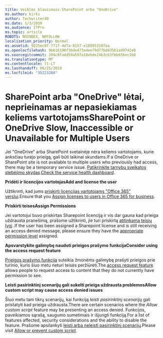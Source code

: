 ```yaml
---
title: Veiklos klausimais-SharePoint arba "OneDrive"
ms.author: kirks
author: Techwriter40
ms.date: 1/3/2019
ms.audience: ITPro
ms.topic: article
ROBOTS: NOINDEX, NOFOLLOW
localization_priority: Normal
ms.assetid: 9225ec0f-771f-4d7a-8157-e188953107aa
ms.openlocfilehash: 9bb18196f38de473e4ee79d77bd43561ad9742e0
ms.sourcegitcommit: 204c8fadd59a597a18ebde24b3c63fbb656ec1b6
ms.translationtype: MT
ms.contentlocale: lt-LT
ms.lasthandoff: 06/25/2019
ms.locfileid: "35223288"
---
```

# <a name="sharepoint-or-onedrive-slow-inaccessible-or-unavailable-for-multiple-users"></a><span data-ttu-id="4bbbd-102">SharePoint arba "OneDrive" lėtai, neprieinamas ar nepasiekiamas keliems vartotojams</span><span class="sxs-lookup"><span data-stu-id="4bbbd-102">SharePoint or OneDrive Slow, Inaccessible or Unavailable for Multiple Users</span></span>

<span data-ttu-id="4bbbd-103">Jei "OneDrive" arba SharePoint svetainėje nėra keliems vartotojams, kurie anksčiau turėjo prieigą, gali būti laikinai skundams.</span><span class="sxs-lookup"><span data-stu-id="4bbbd-103">If a OneDrive or SharePoint site is not available to multiple users who previously had access, there may be a temporary service issue.</span></span> <span data-ttu-id="4bbbd-104">[Patikrinkite tarnybų sveikatos stebėjimo skydas](https://portal.office.com/adminportal/home#/servicehealth).</span><span class="sxs-lookup"><span data-stu-id="4bbbd-104">[Check the service health dashboard](https://portal.office.com/adminportal/home#/servicehealth).</span></span>

<span data-ttu-id="4bbbd-105">**Pridėti ir licencijos vartotojas**</span><span class="sxs-lookup"><span data-stu-id="4bbbd-105">**Add and license the user**</span></span>

<span data-ttu-id="4bbbd-106">Užtikrinti, kad jums [priskirti licencijas vartotojams "Office 365" verslui](https://docs.microsoft.com/office365/admin/subscriptions-and-billing/assign-licenses-to-users?view=o365-worldwide&amp;tabs=One).</span><span class="sxs-lookup"><span data-stu-id="4bbbd-106">Ensure that you [Assign licenses to users in Office 365 for business](https://docs.microsoft.com/office365/admin/subscriptions-and-billing/assign-licenses-to-users?view=o365-worldwide&amp;tabs=One).</span></span>


<span data-ttu-id="4bbbd-107">**Priskirti teises**</span><span class="sxs-lookup"><span data-stu-id="4bbbd-107">**Assign Permissions**</span></span>

<span data-ttu-id="4bbbd-108">Jei vartotojui buvo priskirtas Sharepoint licenciją ir vis dar gauna kad prieiga uždrausta pranešimą, prašome užtikrinti, jie turi priskirtą [atitinkamą teisių lygį](https://docs.microsoft.com/sharepoint/understanding-permission-levels) .</span><span class="sxs-lookup"><span data-stu-id="4bbbd-108">If the user has been assigned a Sharepoint license and is still receiving an access denied message, please ensure they have the [appropriate permission level](https://docs.microsoft.com/sharepoint/understanding-permission-levels) assigned.</span></span>

<span data-ttu-id="4bbbd-109">**Apsvarstykite galimybę naudoti prieigos prašymo funkcija**</span><span class="sxs-lookup"><span data-stu-id="4bbbd-109">**Consider using the access request feature**</span></span>

<span data-ttu-id="4bbbd-110">[Prieigos prašymo funkcija](https://support.office.com/article/Set-up-and-manage-access-requests-94B26E0B-2822-49D4-929A-8455698654B3) suteikia žmonėms galimybę prašyti prieigos prie turinio, kuris šiuo metu neturi teisės peržiūrėti.</span><span class="sxs-lookup"><span data-stu-id="4bbbd-110">The [access request feature](https://support.office.com/article/Set-up-and-manage-access-requests-94B26E0B-2822-49D4-929A-8455698654B3) allows people to request access to content that they do not currently have permission to see.</span></span>

<span data-ttu-id="4bbbd-111">**Leisti pasirinktinį scenarijų gali sukelti prieiga uždrausta problemos**</span><span class="sxs-lookup"><span data-stu-id="4bbbd-111">**Allow custom script may cause access denied issues**</span></span>

<span data-ttu-id="4bbbd-112">Šiuo metu tam tikrų scenarijų, kai funkciją *leisti pasirinktinį scenarijų* gali pristatyti kad prieiga uždrausta.</span><span class="sxs-lookup"><span data-stu-id="4bbbd-112">There are certain scenarios where the *Allow custom script* feature may be presenting an access denied.</span></span> <span data-ttu-id="4bbbd-113">Funkcijos, paveikiamos sąrašą, saugumo sumetimais ir išjungti funkciją.</span><span class="sxs-lookup"><span data-stu-id="4bbbd-113">For a list of features affected, security considerations and the ability to disable the feature.</span></span> <span data-ttu-id="4bbbd-114">Prašome apsilankyti [leisti arba neleisti pasirinktinį scenarijų](https://docs.microsoft.com/sharepoint/allow-or-prevent-custom-script).</span><span class="sxs-lookup"><span data-stu-id="4bbbd-114">Please visit [Allow or prevent custom script](https://docs.microsoft.com/sharepoint/allow-or-prevent-custom-script).</span></span>

